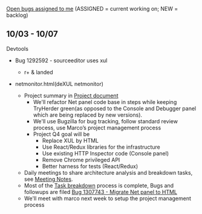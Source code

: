 [Open bugs assigned to me](https://bugzilla.mozilla.org/buglist.cgi?quicksearch=assignee%3Agasolin%40mozilla.com) (ASSIGNED = current working on; NEW = backlog)

## 10/03 - 10/07

Devtools

- Bug 1292592 - sourceeditor uses xul
  - r+ & landed

- netmonitor.html(deXUL netmonitor)
  - Project summary in [Project document]
    - We'll refactor Net panel code base in steps while keeping TryHerder green(as opposed to the Console and Debugger panel which are being replaced by new versions).
    - We'll use Bugzilla for bug tracking, follow standard review process, use Marco’s project management process
    - Project Q4 goal will be
      - Replace XUL by HTML
      - Use React/Redux libraries for the infrastructure
      - Use existing HTTP Inspector code (Console panel)
      - Remove Chrome privileged API
      - Better harness for tests (React/Redux)
  - Daily meetings to share architecture analysis and breakdown tasks, see [Meeting Notes].  
  - Most of the [Task breakdown] process is complete, Bugs and followups are filed [Bug 1307743 - Migrate Net panel to HTML]
  - We'll meet with marco next week to setup the project management process

[Meeting Notes]: https://docs.google.com/document/d/1FneFiHkLMJjWFhFYI13IWlr02W5mCRsEqZQPUJHWmSU/edit#
[Project document]: https://docs.google.com/document/d/19lyV04YtfX9X5ev2rhFeIuQPaVApgl8qdFpe4Rw4Np4/edit
[Task breakdown]: https://docs.google.com/document/d/1NUiCCwDutuuNQhKXYnBFt28LX0qFIylgXwmxHeuRKtY/edit#
[Bug 1307743 - Migrate Net panel to HTML]: https://bugzilla.mozilla.org/show_bug.cgi?id=1307743
